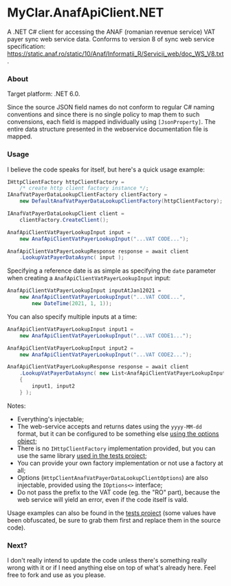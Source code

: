 # MyClar.AnafApiClient.NET
A .NET C# client for accessing the ANAF (romanian revenue service) VAT payer sync web service data.
Conforms to version 8 of sync web service specification: https://static.anaf.ro/static/10/Anaf/Informatii_R/Servicii_web/doc_WS_V8.txt.

### About

Target platform: .NET 6.0.

Since the source JSON field names do not conform to regular C# naming conventions and since there is no single policy to map them to such convensions, each field is mapped individually using `[JsonProperty]`.
The entire data structure presented in the webservice documentation file is mapped.

### Usage

I believe the code speaks for itself, but here's a quick usage example:

```csharp
IHttpClientFactory httpClientFactory = 
	/* create http client factory instance */;
IAnafVatPayerDataLookupClientFactory clientFactory = 
	new DefaultAnafVatPayerDataLookupClientFactory(httpClientFactory);

IAnafVatPayerDataLookupClient client = 
	clientFactory.CreateClient();

AnafApiClientVatPayerLookupInput input = 
	new AnafApiClientVatPayerLookupInput("...VAT CODE...");

AnafApiClientVatPayerLookupResponse response = await client
	.LookupVatPayerDataAsync( input );
```

Specifying a reference date is as simple as specifying the `date` parameter when creating a `AnafApiClientVatPayerLookupInput` input:

```csharp
AnafApiClientVatPayerLookupInput inputAtJan12021 = 
	new AnafApiClientVatPayerLookupInput("...VAT CODE...", 
		new DateTime(2021, 1, 1));
```

You can also specify multiple inputs at a time:

```csharp
AnafApiClientVatPayerLookupInput input1 = 
	new AnafApiClientVatPayerLookupInput("...VAT CODE1...");

AnafApiClientVatPayerLookupInput input2 = 
	new AnafApiClientVatPayerLookupInput("...VAT CODE2...");

AnafApiClientVatPayerLookupResponse response = await client
	.LookupVatPayerDataAsync( new List<AnafApiClientVatPayerLookupInput>() 
	{
		input1, input2
	} );
```

Notes:
- Everything's injectable;
- The web-service accepts and returns dates using the `yyyy-MM-dd` format, but it can be configured to be something else [using the options object](https://github.com/alexboia/MyClar.AnafApiClient.NET/blob/main/MyClar.AnafApiClient.NET/DefaultAnafVatPayerDataLookupClientFactory.cs);
- There is no `IHttpClientFactory` implementation provided, but you can use the same library [used in the tests project](https://github.com/alexboia/MyClar.AnafApiClient.NET/blob/main/MyClar.AnafApiClient.NET.Tests/Support/StandaloneHttpClientWrapperFactory.cs);
- You can provide your own factory implementation or not use a factory at all;
- Options (`HttpClientAnafVatPayerDataLookupClientOptions`) are also injectable, provided using the `IOptions<>` interface;
- Do not pass the prefix to the VAT code (eg. the "RO" part), because the web service will yield an error, even if the code itself is vald.

Usage examples can also be found in the [tests project](https://github.com/alexboia/MyClar.AnafApiClient.NET/tree/main/MyClar.AnafApiClient.NET.Tests) (some values have been obfuscated, be sure to grab them first and replace them in the source code).

### Next?

I don't really intend to update the code unless there's something really wrong with it or if I need anything else on top of what's already here.
Feel free to fork and use as you please.
